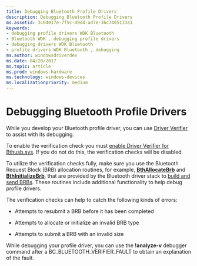 ```yaml
---
title: Debugging Bluetooth Profile Drivers
description: Debugging Bluetooth Profile Drivers
ms.assetid: 3c04017e-7f5c-49d4-ad7e-36c7405133a1
keywords:
- debugging profile drivers WDK Bluetooth
- Bluetooth WDK , debugging profile drivers
- debugging drivers WDK Bluetooth
- profile drivers WDK Bluetooth , debugging
ms.author: windowsdriverdev
ms.date: 04/20/2017
ms.topic: article
ms.prod: windows-hardware
ms.technology: windows-devices
ms.localizationpriority: medium
---
```


# Debugging Bluetooth Profile Drivers


While you develop your Bluetooth profile driver, you can use [Driver Verifier](https://msdn.microsoft.com/library/windows/hardware/ff545448) to assist with its debugging.

To enable the verification check you must [enable Driver Verifier for Bthusb.sys](https://msdn.microsoft.com/library/windows/hardware/ff551729). If you do not do this, the verification checks will be disabled.

To utilize the verification checks fully, make sure you use the Bluetooth Request Block (BRB) allocation routines, for example, [**BthAllocateBrb**](https://msdn.microsoft.com/library/windows/hardware/ff536634) and [**BthInitializeBrb**](https://msdn.microsoft.com/library/windows/hardware/ff536639), that are provided by the Bluetooth driver stack to [build and send BRBs](building-and-sending-a-brb.md). These routines include additional functionality to help debug profile drivers.

The verification checks can help to catch the following kinds of errors:

-   Attempts to resubmit a BRB before it has been completed

-   Attempts to allocate or initialize an invalid BRB type

-   Attempts to submit a BRB with an invalid size

While debugging your profile driver, you can use the **!analyze-v** debugger command after a BC\_BLUETOOTH\_VERIFIER\_FAULT to obtain an explanation of the fault.

 

 





